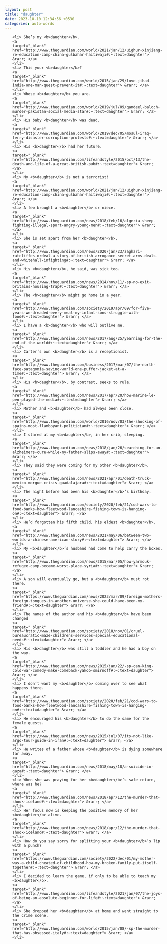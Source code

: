```yaml
---
layout: post
title: "daughter"
date: 2023-10-10 12:34:56 +0530
categories: auto-words
---
```

<ol>

    <li> She’s my <b>daughter</b>.
    <a 
    target="_blank" 
    href="http://www.theguardian.com/world/2021/jan/12/uighur-xinjiang-re-education-camp-china-gulbahar-haitiwaji#:~:text=daughter"> &rarr; </a>
    </li>
    <li> This your <b>daughter</b>?
    <a 
    target="_blank" 
    href="http://www.theguardian.com/world/2015/jan/29/love-jihad-india-one-man-quest-prevent-it#:~:text=daughter"> &rarr; </a>
    </li>
    <li> Whose <b>daughter</b> you are.
    <a 
    target="_blank" 
    href="http://www.theguardian.com/world/2019/jul/09/qandeel-baloch-murder-pakistan-social-media-star#:~:text=daughter"> &rarr; </a>
    </li>
    <li> His baby <b>daughter</b> was dead.
    <a 
    target="_blank" 
    href="http://www.theguardian.com/world/2019/dec/05/mosul-iraq-ferry-disaster-corruption-protests#:~:text=daughter"> &rarr; </a>
    </li>
    <li> His <b>daughter</b> had her future.
    <a 
    target="_blank" 
    href="http://www.theguardian.com/lifeandstyle/2015/oct/13/the-death-and-life-of-a-great-british-pub#:~:text=daughter"> &rarr; </a>
    </li>
    <li> My <b>daughter</b> is not a terrorist!
    <a 
    target="_blank" 
    href="http://www.theguardian.com/world/2021/jan/12/uighur-xinjiang-re-education-camp-china-gulbahar-haitiwaji#:~:text=daughter"> &rarr; </a>
    </li>
    <li> A few brought a <b>daughter</b> or niece.
    <a 
    target="_blank" 
    href="http://www.theguardian.com/news/2018/feb/16/algeria-sheep-fighting-illegal-sport-angry-young-men#:~:text=daughter"> &rarr; </a>
    </li>
    <li> She is set apart from her <b>daughter</b>.
    <a 
    target="_blank" 
    href="http://www.theguardian.com/news/2020/jan/23/zaghari-ratcliffes-ordeal-a-story-of-british-arrogance-secret-arms-deals-and-whitehall-infighting#:~:text=daughter"> &rarr; </a>
    </li>
    <li> His <b>daughter</b>, he said, was sick too.
    <a 
    target="_blank" 
    href="http://www.theguardian.com/news/2014/nov/11/-sp-no-exit-britains-housing-trap#:~:text=daughter"> &rarr; </a>
    </li>
    <li> The <b>daughter</b> might go home in a year.
    <a 
    target="_blank" 
    href="http://www.theguardian.com/society/2019/apr/09/for-five-years-we-dreaded-every-meal-my-infant-sons-struggle-with-food#:~:text=daughter"> &rarr; </a>
    </li>
    <li> I have a <b>daughter</b> who will outlive me.
    <a 
    target="_blank" 
    href="http://www.theguardian.com/news/2017/aug/25/yearning-for-the-end-of-the-world#:~:text=daughter"> &rarr; </a>
    </li>
    <li> Carter’s own <b>daughter</b> is a receptionist.
    <a 
    target="_blank" 
    href="http://www.theguardian.com/business/2017/mar/07/the-north-face-patagonia-saving-world-one-puffer-jacket-at-a-time#:~:text=daughter"> &rarr; </a>
    </li>
    <li> His <b>daughter</b>, by contrast, seeks to rule.
    <a 
    target="_blank" 
    href="http://www.theguardian.com/news/2017/apr/20/how-marine-le-pen-played-the-media#:~:text=daughter"> &rarr; </a>
    </li>
    <li> Mother and <b>daughter</b> had always been close.
    <a 
    target="_blank" 
    href="http://www.theguardian.com/world/2016/nov/03/the-shocking-of-spains-most-flamboyant-politician#:~:text=daughter"> &rarr; </a>
    </li>
    <li> I stared at my <b>daughter</b>, in her crib, sleeping.
    <a 
    target="_blank" 
    href="http://www.theguardian.com/news/2018/jan/26/searching-for-an-alzheimers-cure-while-my-father-slips-away#:~:text=daughter"> &rarr; </a>
    </li>
    <li> They said they were coming for my other <b>daughter</b>.
    <a 
    target="_blank" 
    href="http://www.theguardian.com/news/2021/apr/01/death-truck-mexico-morgue-crisis-guadalajara#:~:text=daughter"> &rarr; </a>
    </li>
    <li> The night before had been his <b>daughter</b>’s birthday.
    <a 
    target="_blank" 
    href="http://www.theguardian.com/society/2020/feb/21/cod-wars-to-food-banks-how-fleetwood-lancashire-fishing-town-is-hanging-on#:~:text=daughter"> &rarr; </a>
    </li>
    <li> He’d forgotten his fifth child, his eldest <b>daughter</b>.
    <a 
    target="_blank" 
    href="http://www.theguardian.com/news/2021/may/06/between-two-worlds-a-chinese-american-story#:~:text=daughter"> &rarr; </a>
    </li>
    <li> My <b>daughter</b>’s husband had come to help carry the boxes.
    <a 
    target="_blank" 
    href="http://www.theguardian.com/news/2015/mar/05/how-yarmouk-refugee-camp-became-worst-place-syria#:~:text=daughter"> &rarr; </a>
    </li>
    <li> A son will eventually go, but a <b>daughter</b> must rot there.
    <a 
    target="_blank" 
    href="https://www.theguardian.com/news/2023/mar/09/foreign-mothers-foreign-tongues-in-another-universe-she-could-have-been-my-friend#:~:text=daughter"> &rarr; </a>
    </li>
    <li> The names of the author and his <b>daughter</b> have been changed
    <a 
    target="_blank" 
    href="http://www.theguardian.com/society/2018/nov/01/cruel-bureaucratic-maze-childrens-services-special-educational-needs#:~:text=daughter"> &rarr; </a>
    </li>
    <li> His <b>daughter</b> was still a toddler and he had a boy on the way.
    <a 
    target="_blank" 
    href="http://www.theguardian.com/news/2015/jan/22/-sp-can-king-cold-war-comedy-make-comeback-yakob-smirnoff#:~:text=daughter"> &rarr; </a>
    </li>
    <li> I don’t want my <b>daughter</b> coming over to see what happens there.
    <a 
    target="_blank" 
    href="http://www.theguardian.com/society/2020/feb/21/cod-wars-to-food-banks-how-fleetwood-lancashire-fishing-town-is-hanging-on#:~:text=daughter"> &rarr; </a>
    </li>
    <li> He encouraged his <b>daughter</b> to do the same for the female guests.
    <a 
    target="_blank" 
    href="http://www.theguardian.com/news/2015/jul/07/its-not-like-argo-tour-guide-in-iran#:~:text=daughter"> &rarr; </a>
    </li>
    <li> He writes of a father whose <b>daughter</b> is dying somewhere far away.
    <a 
    target="_blank" 
    href="http://www.theguardian.com/news/2018/may/18/a-suicide-in-gaza#:~:text=daughter"> &rarr; </a>
    </li>
    <li> When she was praying for her <b>daughter</b>’s safe return, where was he?
    <a 
    target="_blank" 
    href="http://www.theguardian.com/news/2018/apr/12/the-murder-that-shook-iceland#:~:text=daughter"> &rarr; </a>
    </li>
    <li> Her focus now is keeping the positive memory of her <b>daughter</b> alive.
    <a 
    target="_blank" 
    href="http://www.theguardian.com/news/2018/apr/12/the-murder-that-shook-iceland#:~:text=daughter"> &rarr; </a>
    </li>
    <li> How do you say sorry for splitting your <b>daughter</b>’s lip with a punch?
    <a 
    target="_blank" 
    href="https://www.theguardian.com/society/2022/dec/01/my-mother-was-a-child-cheated-of-childhood-how-my-broken-family-put-itself-together#:~:text=daughter"> &rarr; </a>
    </li>
    <li> I decided to learn the game, if only to be able to teach my <b>daughter</b>.
    <a 
    target="_blank" 
    href="http://www.theguardian.com/lifeandstyle/2021/jan/07/the-joys-of-being-an-absolute-beginner-for-life#:~:text=daughter"> &rarr; </a>
    </li>
    <li> She dropped her <b>daughter</b> at home and went straight to the crime scene.
    <a 
    target="_blank" 
    href="http://www.theguardian.com/world/2015/jan/08/-sp-the-murder-that-has-obsessed-italy#:~:text=daughter"> &rarr; </a>
    </li>